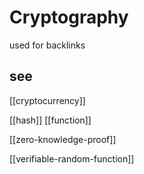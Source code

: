 # Cryptography

used for backlinks

## see

[[cryptocurrency]]

[[hash]] [[function]]

[[zero-knowledge-proof]]

[[verifiable-random-function]]
